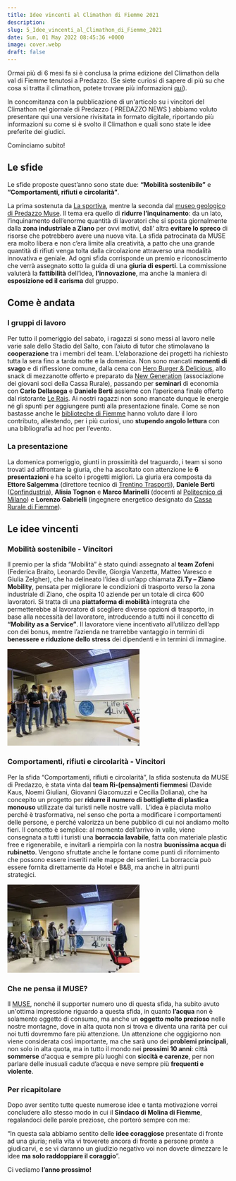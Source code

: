 ```yaml
---
title: Idee vincenti al Climathon di Fiemme 2021
description:
slug: 5_Idee_vincenti_al_Climathon_di_Fiemme_2021
date: Sun, 01 May 2022 08:45:36 +0000
image: cover.webp
draft: false
---
```




Ormai più di 6 mesi fa si è conclusa la prima edizione del Climathon della val di Fiemme tenutosi a Predazzo. (Se siete curiosi di sapere di più su che cosa si tratta il climathon, potete trovare più informazioni [qui](https://irefill.it/climathon-val-di-fiemme-2021/)).


In concomitanza con la pubblicazione di un'articolo su i vincitori del Climathon nel giornale di Predazzo ( PREDAZZO NEWS ) abbiamo voluto presentare qui una versione rivisitata in formato digitale, riportando più informazioni su come si è svolto il Climathon e quali sono state le idee preferite dei giudici.


Cominciamo subito!


## Le sfide




Le sfide proposte quest’anno sono state due: **“Mobilità sostenibile”** e **“Comportamenti, rifiuti e circolarità”**.




La prima sostenuta da [La sportiva](https://www.lasportiva.com/it), mentre la seconda dal [museo geologico di Predazzo Muse](https://www.muse.it/it/visita/Muse-sul-Territorio/Pagine/Museo-geologico-delle-Dolomiti-di-Predazzo.aspx). Il tema era quello di **ridurre l’inquinamento**: da un lato, l’inquinamento dell’enorme quantità di lavoratori che si sposta giornalmente dalla **zona industriale a Ziano** per ovvi motivi, dall’ altra **evitare lo spreco** di risorse che potrebbero avere una nuova vita. La sfida patrocinata da MUSE era molto libera e non c’era limite alla creatività, a patto che una grande quantità di rifiuti venga tolta dalla circolazione attraverso una modalità innovativa e geniale. Ad ogni sfida corrisponde un premio e riconoscimento che verrà assegnato sotto la guida di una **giuria di esperti**. La commissione valuterà la **fattibilità** dell’idea, **l’innovazione**, ma anche la maniera di **esposizione ed il carisma** del gruppo.


## Come è andata


### I gruppi di lavoro




Per tutto il pomeriggio del sabato, i ragazzi si sono messi al lavoro nelle varie sale dello Stadio del Salto, con l’aiuto di tutor che stimolavano la **cooperazione** tra i membri del team. L’elaborazione dei progetti ha richiesto tutta la sera fino a tarda notte e la domenica. Non sono mancati **momenti di svago** e di riflessione comune, dalla cena con [Hero Burger & Delicious](https://www.heroburgerdelicious.it), allo snack di mezzanotte offerto e preparato da [New Generation](https://www.crvaldifiemme.it/soci/newgeneration-fiemme/) (associazione dei giovani soci della Cassa Rurale), passando per **seminari** di economia con **Carlo Dellasega** e **Daniele Berti** assieme con l’apericena finale offerto dal ristorante [Le Rais](https://www.tripadvisor.fr/Restaurant_Review-g656841-d23535196-Reviews-Ristorante_Le_Rais-Cavalese_Province_of_Trento_Trentino_Alto_Adige.html). Ai nostri ragazzi non sono mancate dunque le energie né gli spunti per aggiungere punti alla presentazione finale. Come se non bastasse anche le [biblioteche di Fiemme](https://www.comunitavaldifiemme.tn.it/Il-Territorio/Luoghi-di-interesse2/Biblioteche) hanno voluto dare il loro contributo, allestendo, per i più curiosi, uno **stupendo angolo lettura** con una bibliografia ad hoc per l’evento.


### La presentazione




La domenica pomeriggio, giunti in prossimità del traguardo, i team si sono trovati ad affrontare la giuria, che ha ascoltato con attenzione le **6 presentazioni** e ha scelto i progetti migliori. La giuria era composta da **Ettore Salgemma** (direttore tecnico di [Trentino Trasporti](https://www.trentinotrasporti.it)), **Daniele Berti** ([Confindustria](https://www.confindustria.tn.it/home)), **Alisia Tognon** e **Marco Marinelli** (docenti al [P](https://www.polimi.it/it/)[olitecnico di Milano](https://www.polimi.it/)) e **Lorenzo Gabrielli** (ingegnere energetico designato da [Cassa Rurale di Fiemme](https://www.crvaldifiemme.it/privati/)).




## Le idee vincenti


### **Mobilità sostenibile - Vincitori**




Il premio per la sfida “Mobilità” è stato quindi assegnato al **team Zofeni** (Federica Braito, Leonardo Deville, Giorgia Vanzetta, Matteo Varesco e Giulia Zelgher), che ha delineato l’idea di un’app chiamata **Zi.Ty – Ziano Mobility**, pensata per migliorare le condizioni di trasporto verso la zona industriale di Ziano, che ospita 10 aziende per un totale di circa 600 lavoratori. Si tratta di una **piattaforma di mobilità** integrata che permetterebbe al lavoratore di scegliere diverse opzioni di trasporto, in base alla necessità del lavoratore, introducendo a tutti noi il concetto di **“Mobility as a Service”**. Il lavoratore viene incentivato all’utilizzo dell’app con dei bonus, mentre l’azienda ne trarrebbe vantaggio in termini di **benessere e riduzione dello stress** dei dipendenti e in termini di immagine.


![](Climathon-11-300x219.webp)
### **Comportamenti, rifiuti e circolarità - Vincitori**




Per la sfida “Comportamenti, rifiuti e circolarità”, la sfida sostenuta da MUSE di Predazzo, è stata vinta dal **team Ri-(pensa)menti fiemmesi** (Davide Kaus, Noemi Giuliani, Giovanni Giacomuzzi e Cecilia Doliana), che ha concepito un progetto per **ridurre il numero di bottigliette di plastica monouso** utilizzate dai turisti nelle nostre valli.  L’idea è piaciuta molto perché è trasformativa, nel senso che porta a modificare i comportamenti delle persone, e perché valorizza un bene pubblico di cui noi andiamo molto fieri. Il concetto è semplice: al momento dell’arrivo in valle, viene consegnata a tutti i turisti una **borraccia lavabile**, fatta con materiale plastic free e rigenerabile, e invitarli a riempirla con la nostra **buonissima acqua di rubinetto**. Vengono sfruttate anche le fontane come punti di rifornimento che possono essere inseriti nelle mappe dei sentieri. La borraccia può essere fornita direttamente da Hotel e B&B, ma anche in altri punti strategici. 


![](Climathon-9-300x200.webp)
### Che ne pensa il MUSE?




Il [MUSE](https://www.muse.it/it/Pagine/default.aspx), nonché il supporter numero uno di questa sfida, ha subito avuto un'ottima impressione riguardo a questa sfida, in quanto **l’acqua** non è solamente oggetto di consumo, ma anche un **oggetto molto prezioso** nelle nostre montagne, dove in alta quota non si trova e diventa una rarità per cui noi tutti dovremmo fare più attenzione. Un attenzione che oggigiorno non viene considerata così importante, ma che sarà uno dei **problemi principali**, non solo in alta quota, ma in tutto il mondo nei **prossimi 10 anni**: città **sommerse** d'acqua e sempre più luoghi con **siccità e carenze**, per non parlare delle inusuali cadute d’acqua e neve sempre più **frequenti e violente**.


### Per ricapitolare




Dopo aver sentito tutte queste numerose idee e tanta motivazione vorrei concludere allo stesso modo in cui il **Sindaco di Molina di Fiemme**, regalandoci delle parole preziose, che porterò sempre con me:




“In questa sala abbiamo sentito delle **idee coraggiose** presentate di fronte ad una giuria; nella vita vi troverete ancora di fronte a persone pronte a giudicarvi, e se vi daranno un giudizio negativo voi non dovete dimezzare le idee **ma solo raddoppiare il coraggio**”.




Ci vediamo **l’anno prossimo!**




